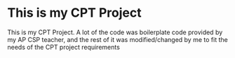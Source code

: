 # This is my CPT Project

This is my CPT Project. A lot of the code was boilerplate code provided by my
AP CSP teacher, and the rest of it was modified/changed by me to fit the needs of
the CPT project requirements